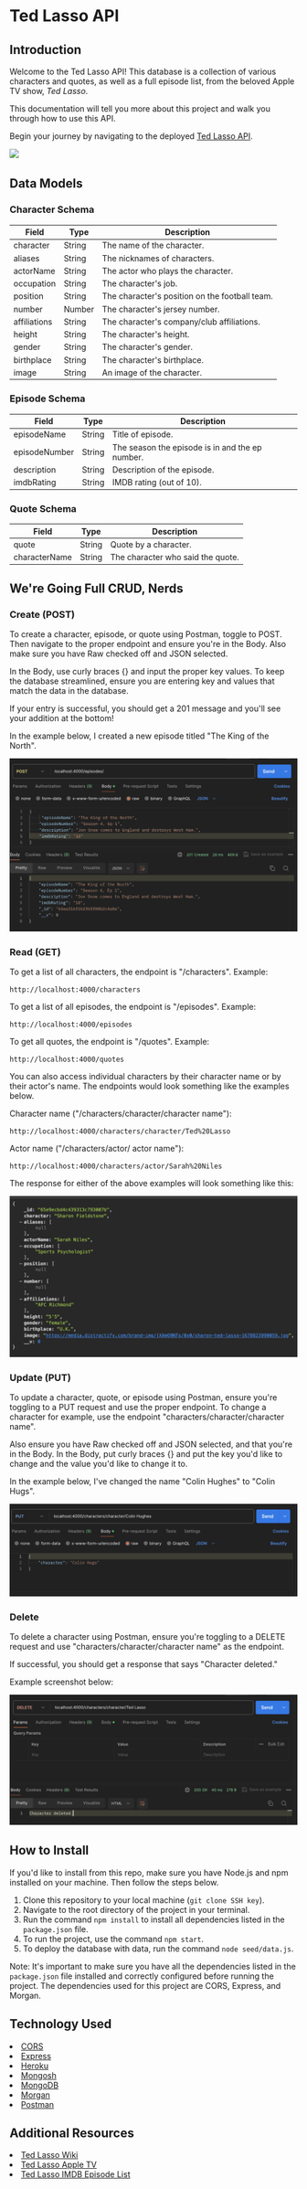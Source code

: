<h1>Ted Lasso API</h1>

## Introduction

Welcome to the Ted Lasso API! This database is a collection of various characters and quotes, as well as a full episode list, from the beloved Apple TV show, <em>Ted Lasso</em>.

This documentation will tell you more about this project and walk you through how to use this API.

Begin your journey by navigating to the deployed <a href="">Ted Lasso API</a>.

<img src="https://www.apple.com/newsroom/images/product/apple-tv-plus/standard/Apple_Ted-Lasso_hero_09192021_big.jpg.slideshow-xlarge_2x.jpg">

## Data Models

### Character Schema

| Field          | Type    | Description                                   |
| -------------- | ------- | --------------------------------------------- |
| character      | String  | The name of the character.                    |
| aliases        | String  | The nicknames of characters.                  |
| actorName      | String  | The actor who plays the character.            |
| occupation     | String  | The character's job.                          |
| position       | String  | The character's position on the football team. |
| number         | Number  | The character's jersey number.                |
| affiliations   | String  | The character's company/club affiliations.    |
| height         | String  | The character's height.                       |
| gender         | String  | The character's gender.                       |
| birthplace     | String  | The character's birthplace.                   |
| image          | String  | An image of the character.                    |

### Episode Schema

| Field          | Type    | Description                                   |
| -------------- | ------- | --------------------------------------------- |
| episodeName    | String  | Title of episode.                             |
| episodeNumber  | String  | The season the episode is in and the ep number. |
| description    | String  | Description of the episode.                   |
| imdbRating     | String  | IMDB rating (out of 10).                      |

### Quote Schema

| Field          | Type    | Description                                   |
| -------------- | ------- | --------------------------------------------- |
| quote          | String  | Quote by a character.                         |
| characterName  | String  | The character who said the quote.             |


## We're Going Full CRUD, Nerds

### Create (POST)

To create a character, episode, or quote using Postman, toggle to POST. Then navigate to the proper endpoint and ensure you're in the Body. Also make sure you have Raw checked off and JSON selected.

In the Body, use curly braces {} and input the proper key values. To keep the database streamlined, ensure you are entering key and values that match the data in the database.

If your entry is successful, you should get a 201 message and you'll see your addition at the bottom!

In the example below, I created a new episode titled "The King of the North".

<img src="episodeCreate.png"></img>



### Read (GET)

To get a list of all characters, the endpoint is "/characters". Example:

```
http://localhost:4000/characters
```

To get a list of all episodes, the endpoint is "/episodes". Example:

```
http://localhost:4000/episodes
```

To get all quotes, the endpoint is "/quotes".
Example:

```
http://localhost:4000/quotes
```

You can also access individual characters by their character name or by their actor's name. The endpoints would look something like the examples below.

Character name ("/characters/character/character name"):

```
http://localhost:4000/characters/character/Ted%20Lasso
```

Actor name ("/characters/actor/ actor name"):

```
http://localhost:4000/characters/actor/Sarah%20Niles
```

The response for either of the above examples will look something like this:

<img src="exampleres.png"></img>

### Update (PUT)

To update a character, quote, or episode using Postman, ensure you're toggling to a PUT request and use the proper endpoint. To change a character for example, use the endpoint "characters/character/character name".

Also ensure you have Raw checked off and JSON selected, and that you're in the Body. In the Body, put curly braces {} and put the key you'd like to change and the value you'd like to change it to.

In the example below, I've changed the name "Colin Hughes" to "Colin Hugs".

<img src="colinHughes.png"></img>

### Delete

To delete a character using Postman, ensure you're toggling to a DELETE request and use "characters/character/character name" as the endpoint. 

If successful, you should get a response that says "Character deleted."

Example screenshot below:

<img src="deleteTed.png"></img>


## How to Install

If you'd like to install from this repo, make sure you have Node.js and npm installed on your machine. Then follow the steps below.

1. Clone this repository to your local machine (`git clone SSH key`).
2. Navigate to the root directory of the project in your terminal.
3. Run the command `npm install` to install all dependencies listed in the `package.json` file.
4. To run the project, use the command `npm start`.
5. To deploy the database with data, run the command `node seed/data.js`.

Note: It's important to make sure you have all the dependencies listed in the `package.json` file installed and correctly configured before running the project. The dependencies used for this project are CORS, Express, and Morgan.



## Technology Used

<li><a href="https://developer.mozilla.org/en-US/docs/Web/HTTP/CORS">CORS</a></li>
<li><a href="https://expressjs.com/">Express</a></li>
<li><a href="https://www.heroku.com/?utm_source=google&utm_medium=paid_search&utm_campaign=amer_heraw&utm_content=general-branded-search-rsa&utm_term=heroku&gad_source=1&gclid=CjwKCAiAxaCvBhBaEiwAvsLmWIODeYAx0sDtALxO4HmrZ01pH2mHJl_tPb6sXLFuT39og4AgMDBlwxoCmb0QAvD_BwE">Heroku</a></li>
<li><a href="https://www.mongodb.com/docs/mongodb-shell/">Mongosh</a></li>
<li><a href="https://www.mongodb.com/docs/mongodb-shell/">MongoDB</a></li>
<li><a href="https://www.npmjs.com/package/morgan">Morgan</a></li>
<li><a href="https://www.postman.com/">Postman</a></li>

## Additional Resources

<li><a href="https://ted-lasso.fandom.com/wiki/Ted_Lasso_Wiki">Ted Lasso Wiki</a></li>
<li><a href="https://tv.apple.com/us/show/ted-lasso/umc.cmc.vtoh0mn0xn7t3c643xqonfzy?mttn3pid=Google%20AdWords&mttnagencyid=a5e&mttncc=US&mttnsiteid=143238&mttnsubad=OUS2019863_1-688167383417-c&mttnsubkw=105373391198__wAojZMzu_&mttnsubplmnt=_adext_">Ted Lasso Apple TV</a></li>
<li><a href="https://www.imdb.com/title/tt10986410/episodes/?season=1">Ted Lasso IMDB Episode List</a></li>



